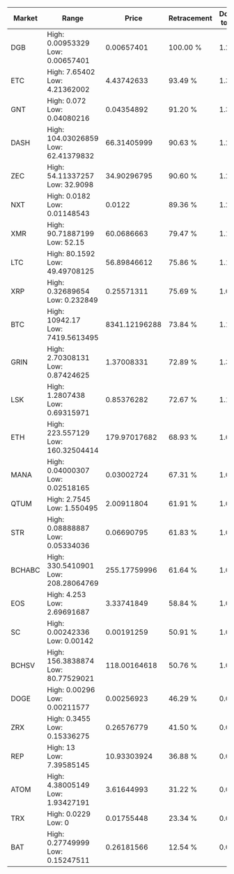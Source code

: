 | Market | Range | Price| Retracement | Doubles to 50% |
| --- | --- | --- | --- | --- |
| DGB | High: 0.00953329<br />Low: 0.00657401 | 0.00657401 | 100.00 % | 1.23 |
| ETC | High: 7.65402<br />Low: 4.21362002 | 4.43742633 | 93.49 % | 1.34 |
| GNT | High: 0.072<br />Low: 0.04080216 | 0.04354892 | 91.20 % | 1.30 |
| DASH | High: 104.03026859<br />Low: 62.41379832 | 66.31405999 | 90.63 % | 1.25 |
| ZEC | High: 54.11337257<br />Low: 32.9098 | 34.90296795 | 90.60 % | 1.25 |
| NXT | High: 0.0182<br />Low: 0.01148543 | 0.0122 | 89.36 % | 1.22 |
| XMR | High: 90.71887199<br />Low: 52.15 | 60.0686663 | 79.47 % | 1.19 |
| LTC | High: 80.1592<br />Low: 49.49708125 | 56.89846612 | 75.86 % | 1.14 |
| XRP | High: 0.32689654<br />Low: 0.232849 | 0.25571311 | 75.69 % | 1.09 |
| BTC | High: 10942.17<br />Low: 7419.5613495 | 8341.12196288 | 73.84 % | 1.10 |
| GRIN | High: 2.70308131<br />Low: 0.87424625 | 1.37008331 | 72.89 % | 1.31 |
| LSK | High: 1.2807438<br />Low: 0.69315971 | 0.85376282 | 72.67 % | 1.16 |
| ETH | High: 223.557129<br />Low: 160.32504414 | 179.97017682 | 68.93 % | 1.07 |
| MANA | High: 0.04000307<br />Low: 0.02518165 | 0.03002724 | 67.31 % | 1.09 |
| QTUM | High: 2.7545<br />Low: 1.550495 | 2.00911804 | 61.91 % | 1.07 |
| STR | High: 0.08888887<br />Low: 0.05334036 | 0.06690795 | 61.83 % | 1.06 |
| BCHABC | High: 330.5410901<br />Low: 208.28064769 | 255.17759996 | 61.64 % | 1.06 |
| EOS | High: 4.253<br />Low: 2.69691687 | 3.33741849 | 58.84 % | 1.04 |
| SC | High: 0.00242336<br />Low: 0.00142 | 0.00191259 | 50.91 % | 1.00 |
| BCHSV | High: 156.3838874<br />Low: 80.77529021 | 118.00164618 | 50.76 % | 1.00 |
| DOGE | High: 0.00296<br />Low: 0.00211577 | 0.00256923 | 46.29 % | 0.00 |
| ZRX | High: 0.3455<br />Low: 0.15336275 | 0.26576779 | 41.50 % | 0.00 |
| REP | High: 13<br />Low: 7.39585145 | 10.93303924 | 36.88 % | 0.00 |
| ATOM | High: 4.38005149<br />Low: 1.93427191 | 3.61644993 | 31.22 % | 0.00 |
| TRX | High: 0.0229<br />Low: 0 | 0.01755448 | 23.34 % | 0.00 |
| BAT | High: 0.27749999<br />Low: 0.15247511 | 0.26181566 | 12.54 % | 0.00 |
